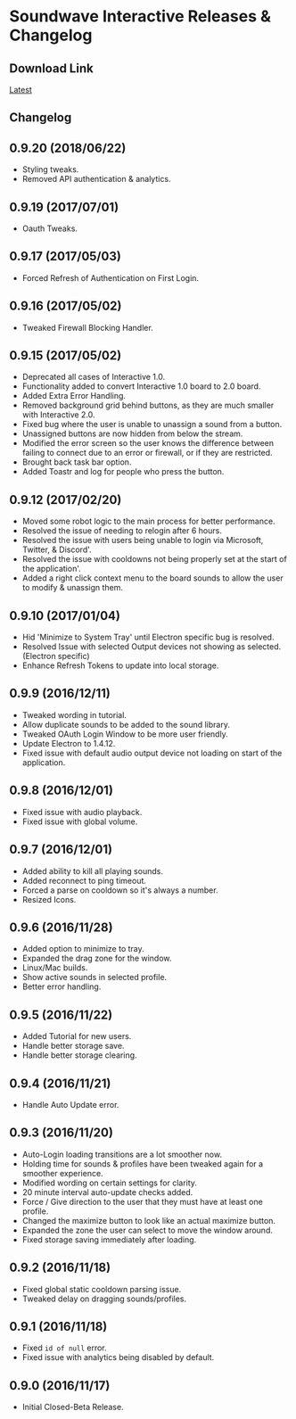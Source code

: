 # Soundwave Interactive Releases & Changelog

## Download Link

[Latest](https://github.com/DeekyJay/SoundwaveInteractive-releases/releases/latest)

## Changelog

## 0.9.20 (2018/06/22)
- Styling tweaks.
- Removed API authentication & analytics.

## 0.9.19 (2017/07/01)
- Oauth Tweaks.

## 0.9.17 (2017/05/03)
- Forced Refresh of Authentication on First Login.

## 0.9.16 (2017/05/02)
- Tweaked Firewall Blocking Handler.

## 0.9.15 (2017/05/02)
- Deprecated all cases of Interactive 1.0.
- Functionality added to convert Interactive 1.0 board to 2.0 board.
- Added Extra Error Handling.
- Removed background grid behind buttons, as they are much smaller with Interactive 2.0.
- Fixed bug where the user is unable to unassign a sound from a button.
- Unassigned buttons are now hidden from below the stream.
- Modified the error screen so the user knows the difference between failing to connect due to an error or firewall, or if they are restricted.
- Brought back task bar option.
- Added Toastr and log for people who press the button.

## 0.9.12 (2017/02/20)
 - Moved some robot logic to the main process for better performance.
 - Resolved the issue of needing to relogin after 6 hours.
 - Resolved the issue with users being unable to login via Microsoft, Twitter, & Discord'.
 - Resolved the issue with cooldowns not being properly set at the start of the application'.
 - Added a right click context menu to the board sounds to allow the user to modify & unassign them.

## 0.9.10 (2017/01/04)
 - Hid 'Minimize to System Tray' until Electron specific bug is resolved.
 - Resolved Issue with selected Output devices not showing as selected. (Electron specific)
 - Enhance Refresh Tokens to update into local storage.

## 0.9.9 (2016/12/11)
 - Tweaked wording in tutorial.
 - Allow duplicate sounds to be added to the sound library.
 - Tweaked OAuth Login Window to be more user friendly.
 - Update Electron to 1.4.12.
 - Fixed issue with default audio output device not loading on start of the application.
 
## 0.9.8 (2016/12/01)
- Fixed issue with audio playback.
- Fixed issue with global volume.

## 0.9.7 (2016/12/01)
- Added ability to kill all playing sounds.
- Added reconnect to ping timeout.
- Forced a parse on cooldown so it's always a number.
- Resized Icons.

## 0.9.6 (2016/11/28)
 - Added option to minimize to tray.
 - Expanded the drag zone for the window.
 - Linux/Mac builds.
 - Show active sounds in selected profile.
 - Better error handling.
 
## 0.9.5 (2016/11/22)

 - Added Tutorial for new users.
 - Handle better storage save.
 - Handle better storage clearing.

## 0.9.4 (2016/11/21)

 - Handle Auto Update error.

## 0.9.3 (2016/11/20)

 - Auto-Login loading transitions are a lot smoother now.
 - Holding time for sounds & profiles have been tweaked again for a smoother experience.
 - Modified wording on certain settings for clarity.
 - 20 minute interval auto-update checks added.
 - Force / Give direction to the user that they must have at least one profile.
 - Changed the maximize button to look like an actual maximize button.
 - Expanded the zone the user can select to move the window around.
 - Fixed storage saving immediately after loading.
 
## 0.9.2 (2016/11/18)

 - Fixed global static cooldown parsing issue.
 - Tweaked delay on dragging sounds/profiles.

## 0.9.1 (2016/11/18)

 - Fixed `id of null` error.
 - Fixed issue with analytics being disabled by default.

## 0.9.0 (2016/11/17)

 - Initial Closed-Beta Release.
